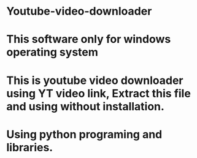 # Youtube-video-downloader
# This software only for windows operating system
# This is youtube video downloader using YT video link, Extract this file and using without installation.
# Using python programing and libraries.
